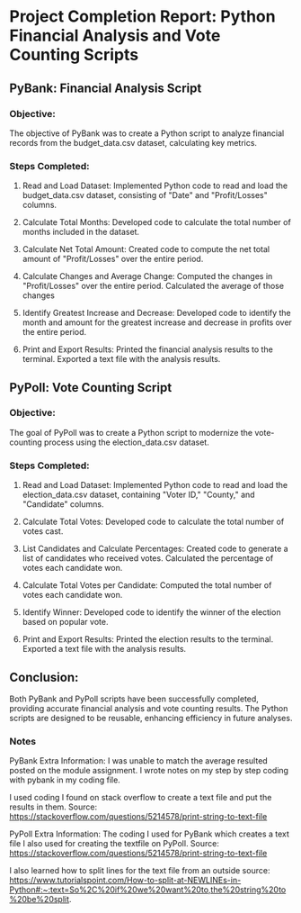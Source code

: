 # Project Completion Report: Python Financial Analysis and Vote Counting Scripts

## PyBank: Financial Analysis Script

### Objective:
The objective of PyBank was to create a Python script to analyze financial records from the budget_data.csv dataset, calculating key metrics.

### Steps Completed:
1. Read and Load Dataset:
Implemented Python code to read and load the budget_data.csv dataset, consisting of "Date" and "Profit/Losses" columns.

2. Calculate Total Months:
Developed code to calculate the total number of months included in the dataset.

3. Calculate Net Total Amount:
Created code to compute the net total amount of "Profit/Losses" over the entire period.

4. Calculate Changes and Average Change:
Computed the changes in "Profit/Losses" over the entire period.
Calculated the average of those changes

5. Identify Greatest Increase and Decrease:
Developed code to identify the month and amount for the greatest increase and decrease in profits over the entire period.

6. Print and Export Results:
Printed the financial analysis results to the terminal.
Exported a text file with the analysis results.

## PyPoll: Vote Counting Script
### Objective:
The goal of PyPoll was to create a Python script to modernize the vote-counting process using the election_data.csv dataset.

### Steps Completed:

1. Read and Load Dataset:
Implemented Python code to read and load the election_data.csv dataset, containing "Voter ID," "County," and "Candidate" columns.

2. Calculate Total Votes:
Developed code to calculate the total number of votes cast.

3. List Candidates and Calculate Percentages:
Created code to generate a list of candidates who received votes.
Calculated the percentage of votes each candidate won.

4. Calculate Total Votes per Candidate:
Computed the total number of votes each candidate won.

5. Identify Winner:
Developed code to identify the winner of the election based on popular vote.

6. Print and Export Results:
Printed the election results to the terminal.
Exported a text file with the analysis results.

## Conclusion:
Both PyBank and PyPoll scripts have been successfully completed, providing accurate financial analysis and vote counting results. The Python scripts are designed to be reusable, enhancing efficiency in future analyses.

### Notes
PyBank Extra Information: 
I was unable to match the average resulted posted on the module assignment.
I wrote notes on my step by step coding with pybank in my coding file. 

I used coding I found on stack overflow to create a text file and put the results in them. 
Source: https://stackoverflow.com/questions/5214578/print-string-to-text-file


PyPoll Extra Information:
The coding I used for PyBank which creates a text file I also used for creating the textfile on PyPoll.
Source: https://stackoverflow.com/questions/5214578/print-string-to-text-file

I also learned how to split lines for the text file from an outside source:
https://www.tutorialspoint.com/How-to-split-at-NEWLINEs-in-Python#:~:text=So%2C%20if%20we%20want%20to,the%20string%20to%20be%20split.
